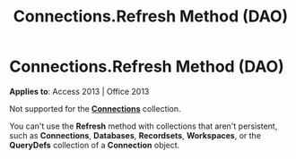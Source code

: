 ﻿---
title: Connections.Refresh Method (DAO)
TOCTitle: Refresh Method
ms:assetid: e44b49bd-6645-a2e5-691e-afddfaf294b5
ms:mtpsurl: https://msdn.microsoft.com/en-us/library/Ff835932(v=office.15)
ms:contentKeyID: 48548337
ms.date: 09/18/2015
mtps_version: v=office.15
---

# Connections.Refresh Method (DAO)


**Applies to**: Access 2013 | Office 2013

Not supported for the **[Connections](connections-collection-dao.md)** collection.

You can't use the **Refresh** method with collections that aren't persistent, such as **Connections**, **Databases**, **Recordsets**, **Workspaces**, or the **QueryDefs** collection of a **Connection** object.

